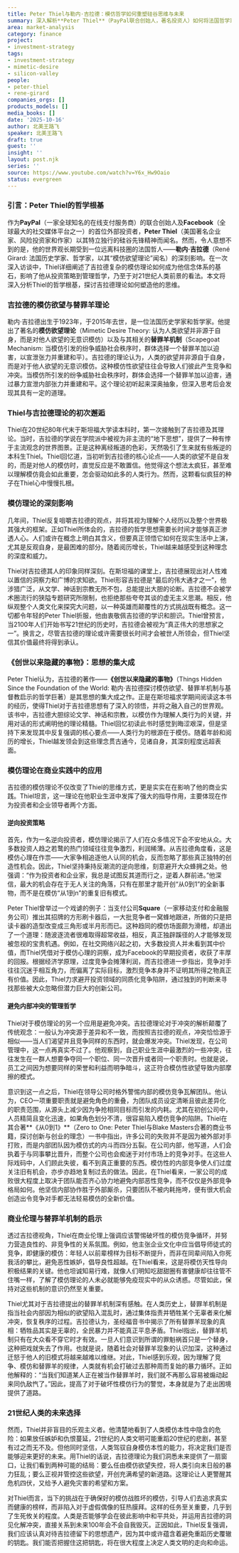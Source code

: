 ```yaml
---
title: Peter Thiel与勒内·吉拉德：模仿哲学如何重塑硅谷思维与未来
summary: 深入解析**Peter Thiel**（PayPal联合创始人，著名投资人）如何将法国哲学家**勒内·吉拉德**（René Girard）的**模仿欲望理论**融入其投资策略、管理哲学及对人类未来的洞察，揭示硅谷创新背后的深层思维。
area: market-analysis
category: finance
project:
- investment-strategy
tags:
- investment-strategy
- mimetic-desire
- silicon-valley
people:
- peter-thiel
- rene-girard
companies_orgs: []
products_models: []
media_books: []
date: '2025-10-16'
author: 北美王路飞
speaker: 北美王路飞
draft: true
guest: ''
insight: ''
layout: post.njk
series: ''
source: https://www.youtube.com/watch?v=Y6x_Hw9Oaio
status: evergreen
---
```

### 引言：Peter Thiel的哲学根基

作为**PayPal**（一家全球知名的在线支付服务商）的联合创始人及**Facebook**（全球最大的社交媒体平台之一）的首位外部投资者，**Peter Thiel**（美国著名企业家、风险投资家和作家）以其特立独行的硅谷先锋精神而闻名。然而，令人意想不到的是，他的世界观长期受到一位远离科技圈的法国哲人——**勒内·吉拉德**（René Girard: 法国历史学家、哲学家，以其“模仿欲望理论”闻名）的深刻影响。在一次深入访谈中，Thiel详细阐述了吉拉德复杂的模仿理论如何成为他信念体系的基石，影响了他从投资策略到管理哲学，乃至于对21世纪人类前景的看法。本文将深入分析Thiel的哲学根基，探讨吉拉德理论如何塑造他的思维。

### 吉拉德的模仿欲望与替罪羊理论

勒内·吉拉德出生于1923年，于2015年去世，是一位法国历史学家和哲学家。他提出了著名的**模仿欲望理论**（Mimetic Desire Theory: 认为人类欲望并非源于自身，而是对他人欲望的无意识模仿）以及与其相关的**替罪羊机制**（Scapegoat Mechanism: 当模仿引发的纷争威胁社会秩序时，群体选择一个替罪羊加以迫害，以宣泄张力并重建和平）。吉拉德的理论认为，人类的欲望并非源自于自身，而是对于他人欲望的无意识模仿。这种模仿性欲望往往会导致人们彼此产生竞争和冲突。当模仿所引发的纷争威胁社会秩序时，群体会选择一个替罪羊加以迫害，通过暴力宣泄内部张力并重建和平。这个理论初听起来深奥抽象，但深入思考后会发现其具有一定的道理。

### Thiel与吉拉德理论的初次邂逅

Thiel在20世纪80年代末于斯坦福大学读本科时，第一次接触到了吉拉德及其理论。当时，吉拉德的学说在学院派中被视为非主流的“地下思想”，提供了一种有悖于主流观念的世界图景。正是这种离经叛道的色彩，天然吸引了生来就有些叛逆的本科生Thiel。Thiel回忆道，当初听到吉拉德的核心论点——人类的欲望不是自发的，而是对他人的模仿时，直觉反应是不敢置信。他觉得这个想法太疯狂，甚至难以理解模仿竟会如此重要，怎会驱动如此多的人类行为。然而，这颗看似疯狂的种子在Thiel心中慢慢扎根。

### 模仿理论的深刻影响

几年间，Thiel反复咀嚼吉拉德的观点，并将其视为理解个人经历以及整个世界极其强大的框架。正如Thiel所体会的，吉拉德的哲学思想需要长时间才能够真正渗透人心。人们或许在概念上明白其含义，但要真正领悟它如何在现实生活中上演，尤其是反观自身，是最困难的部分。随着阅历增长，Thiel越来越感受到这种理念的深度和威力。

Thiel对吉拉德其人的印象同样深刻。在斯坦福的课堂上，吉拉德展现出对人性难以置信的洞察力和广博的求知欲。Thiel形容吉拉德是“最后的伟大通才之一”，他涉猎广泛，从文学、神话到宗教无所不包，总能提出大胆的论断。吉拉德不会被学术圈流行的狭隘专题研究所限制，也拒绝那些夸夸其谈的虚无主义思潮。相反，他纵观整个人类文化来探究大问题，以一种英雄而颠覆性的方式挑战既有概念。这一切都令年轻的Peter Thiel折服，他由衷敬佩吉拉德的学识和胆识。Thiel曾预言，当2100年人们开始书写21世纪的历史时，吉拉德会被视为“真正伟大的思想家之一”。换言之，尽管吉拉德的理论或许需要很长时间才会被世人所领会，但Thiel坚信其价值最终将得到承认。

### 《创世以来隐藏的事物》：思想的集大成

Peter Thiel认为，吉拉德的著作——**《创世以来隐藏的事物》**（Things Hidden Since the Foundation of the World: 勒内·吉拉德探讨模仿欲望、替罪羊机制与基督教启示的哲学巨著）是其思想的集大成之作。正是在斯坦福求学期间阅读这本书的经历，使得Thiel对于吉拉德思想有了深入的领悟，并将之融入自己的世界观。该书中，吉拉德大胆综论文学、神话和宗教，以模仿作为理解人类行为的关键，并用对话的形式阐明他的理论精髓。Thiel回忆初读此书时感觉到晦涩艰深，但是坚持下来发现其中反复强调的核心要点——人类行为的根源在于模仿。随着年龄和阅历的增长，Thiel越发领会到这些理念贯古通今，见诸自身，其深刻程度远超表面。

### 模仿理论在商业实践中的应用

吉拉德的模仿理论不仅改变了Thiel的思维方式，更是实实在在影响了他的商业实践。Thiel坦言，这一理论在他职业生涯中发挥了强大的指导作用，主要体现在作为投资者和企业领导者两个方面。

#### 逆向投资策略

首先，作为一名逆向投资者，模仿理论揭示了人们在众多情况下会不安地从众。大多数投资人趋之若鹜的热门领域往往竞争激烈，利润稀薄。从吉拉德角度看，这是模仿心理在作祟——大家争相追逐他人认同的机会，反而忽略了那些真正独特的创造性机会。因此，Thiel坚持秉持反潮流的逆向思维，刻意避开大众蜂拥之处。他强调：“作为投资者和企业家，我总是试图反其道而行之，逆着人群前进。”他深信，最大的机会存在于无人关注的角落，只有在那里才能开创“从0到1”的全新事物，而不是在模仿“从1到n”的重复旧有模式。

Peter Thiel曾举过一个戏谑的例子：当支付公司**Square**（一家移动支付和金融服务公司）推出其招牌的方形刷卡器后，一大批竞争者一窝蜂地跟进，所做的只是把读卡器的造型改变成三角形或半月形而已。这种趋同的模仿场面颇为滑稽，却道出了一个道理：随波逐流者很难取得超常收益，相反，真正独辟蹊径的人才能够发现被忽视的宝贵机遇。例如，在社交网络兴起之初，大多数投资人并未看到其中价值，而Thiel凭借对于模仿心理的洞察，成为Facebook的早期投资者，收获了丰厚的回报。根据经济学原理，过度竞争会摊薄利润，而吉拉德进一步指出，竞争对手往往沉迷于相互角力，而偏离了实际目标，激烈竞争本身并不证明其所得之物真正有价值。因此，Thiel力求避开投资领域的同质化竞争陷阱，通过独到的判断来寻找那些被大众忽略但潜力巨大的创新公司。

#### 避免内部冲突的管理哲学

Thiel对于模仿理论的另一个应用是避免冲突。吉拉德理论对于冲突的解析颠覆了传统观念：一般认为冲突源于差异和不一致，而按照吉拉德的观点，冲突恰恰源于相似——当人们渴望并且竞争同样的东西时，就会爆发冲突。Thiel发现，在公司管理中，这一点再真实不过了。他观察到，自己职业生涯中最激烈的一些冲突，往往发生在一群人想要争夺同一个职位、同一次晋升或者同一个职责时。也就是说，员工之间因为想要同样的荣誉和利益而明争暗斗，这正符合模仿性欲望导致内部摩擦的模式。

意识到这一点之后，Thiel在领导公司时格外警惕内部的模仿竞争瓦解团队。他认为，CEO一项重要职责就是避免角色的重叠，为团队成员设定清晰且彼此差异化的职责范围，从源头上减少因为争抢相同目标而引发的内耗。尤其在初创公司中，人员精简且变化迅速，如果角色划分不清，很容易陷入模仿竞争的陷阱。Thiel在其合著**《从0到1》**（Zero to One: Peter Thiel与Blake Masters合著的商业书籍，探讨创新与创业的理念）一书中指出，许多公司的失败并不是因为被外部对手打败，而是内部团队因为模仿式的内斗而四分五裂。在公司内部，他写道，人们会执着于与同事攀比晋升，而整个公司也会痴迷于对付市场上的竞争对手。在这些人际戏码中，人们顾此失彼，看不到真正重要的东西。模仿性的内部竞争使人们过度关注旧有机会，亦步亦趋地复制过去的做法。因此，在Thiel看来，一家公司的成败很大程度上取决于团队能否齐心协力地避免内部恶性竞争，而不仅仅是外部竞争格局如何。他坚信内部协作胜于外部厮杀，只要团队不被内耗拖垮，便有很大机会创造出令竞争对手都无法轻易模仿的全新价值。

### 商业伦理与替罪羊机制的启示

透过吉拉德视角，Thiel在商业伦理上强调应该警惕破坏性的模仿竞争循环，并努力营造良性的、非竞争性的关系氛围。例如，他主张企业文化中应当倡导师徒式的竞争，即健康的模仿：年轻人以前辈榜样为目标不断提升，而非在同辈间陷入你死我活的攀比，避免恶性嫉妒，倡导良性超越。在Thiel看来，这是将模仿天性导向积极结果的关键。他也坦诚知易行难，就像人们明知吃甜甜圈有害健康却往往管不住嘴一样，了解了模仿理论的人未必就能够免疫现实中的从众诱惑。尽管如此，保持对这些机制的意识仍然至关重要。

Thiel尤其对于吉拉德提出的替罪羊机制深有感触。在人类历史上，替罪羊机制是指当社会内部因为相似的欲望陷入混乱时，通过集体指责并牺牲某个无辜者来化解冲突，恢复秩序的过程。吉拉德认为，圣经福音书中揭示了所有替罪羊现象的真相：牺牲品其实是无辜的，全民暴力并不能真正平息矛盾。Thiel指出，替罪羊机制只有在大众看不穿它时才有效。一旦人们意识到所谓的罪魁祸首只是一个替身，这种把戏就失去了作用。也就是说，随着社会对替罪羊现象的认识加深，这种通过迁怒于他人的旧模式将越来越难以维继。对此，Thiel感到乐观，因为理解了竞争、模仿和替罪羊的规律，人类就有机会打破过去那种周而复始的暴力循环。正如他解释的：“当我们知道某人正在被当作替罪羊时，我们就不再那么容易被煽动起来同仇敌忾了。”因此，提高了对于破坏性模仿行为的警觉，本身就是为了走出困境提供了道路。

### 21世纪人类的未来选择

然而，Thiel并非盲目的乐观主义者。他清楚地看到了人类模仿本性中隐含的危险：如果放任嫉妒和仇恨蔓延，21世纪的人类文明可能重蹈20世纪的悲剧，甚至有过之而无不及。但他同时坚信，人类驾驭自身模仿本性的能力，将决定我们是否能够迎来更好的未来。用Thiel的话说，吉拉德理论为我们洞悉未来提供了一扇窗口，让我们看到两种可能的结局：要么任由模仿欲望失控，将人类引向末日般的暴力狂乱；要么正视并管控这些欲望，开创充满希望的新道路。这理论让人更警醒其危机四伏，又给予人避免灾害的希望和方案。

对Thiel而言，当下的挑战在于确保好的模仿战胜坏的模仿，引导人们去追求真实而健康的榜样，而非陷入对于虚假偶像的狂热膜拜。这样的任务至关重要，几乎到了生死攸关的程度。人类是否能够学会在彼此影响中和平共处，并运用吉拉德的洞见化解冲突，直接关系到未来100年会不会自我毁灭。正因如此，Thiel反复强调，我们应该认真对待吉拉德留下的思想遗产，因为其中或许蕴含着避免重蹈历史覆辙的钥匙。我们能否把握住这把钥匙，将在很大程度上决定人类文明的走向和命运。